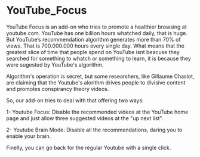 # YouTube_Focus
YouTube Focus is an add-on who tries to promote a healthier browsing at youtube.com. YouTube has one billion hours whatched daily, that is huge. But YouTube’s recommendation algorithm generates more than 70% of views. That is 700.000.000 hours every single day. What means that the greatest slice of time that people spend on YouTube isnt beacuse they searched for something to whatch or something to learn, it is because they were sugested by YouTube's algorithm.

Algorithm's operation is secret, but some researshers, like Gillaume Chaslot, are claiming that the Youtube's alorithm drives people to divisive content and promotes conspirancy theory videos.

So, our add-on tries to deal with that offering two ways:

1- Youtube Focus: Disable the recommended videos at the YouTube home page and just allow three suggested videos at the "up next list".

2- Youtube Brain Mode: Disable all the recommendations, daring you to enable your brain.

Finelly, you can go back for the regular Youtube with a single click.
